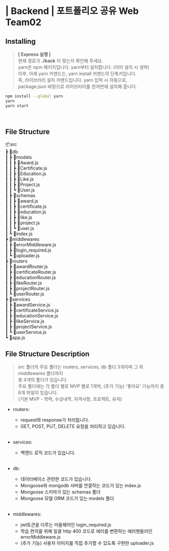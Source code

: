 # | Backend | 포트폴리오  공유 Web Team02


## Installing

> **[ Express 실행 ]**  \
> 현재 경로가 **./back** 이 맞는지 확인해 주세요. \
> yarn은 npm 패키지입니다. yarn부터 설치합니다. (이미 설치 시 생략) \
> 이후, 아래 yarn 커맨드는, yarn install 커맨드의 단축키입니다. \
> 즉, 라이브러리 설치 커맨드입니다. yarn 입력 시 자동으로, \
package.json 바탕으로 라이브러리를 한꺼번에 설치해 줍니다.



```bash
npm install --global yarn
yarn
yarn start
```



<br>

## File Structure

📦src \
 ┣ 📂db \
 ┃ ┣ 📂models \
 ┃ ┃ ┣ 📜Award.js \
 ┃ ┃ ┣ 📜Certificate.js \
 ┃ ┃ ┣ 📜Education.js \
 ┃ ┃ ┣ 📜Like.js \
 ┃ ┃ ┣ 📜Project.js \
 ┃ ┃ ┗ 📜User.js \
 ┃ ┣ 📂schemas \
 ┃ ┃ ┣ 📜award.js \
 ┃ ┃ ┣ 📜certificate.js \
 ┃ ┃ ┣ 📜education.js \
 ┃ ┃ ┣ 📜like.js \
 ┃ ┃ ┣ 📜project.js \
 ┃ ┃ ┗ 📜user.js \
 ┃ ┗ 📜index.js \
 ┣ 📂middlewares \
 ┃ ┣ 📜errorMiddleware.js \
 ┃ ┣ 📜login_required.js \
 ┃ ┗ 📜uploader.js \
 ┣ 📂routers \
 ┃ ┣ 📜awardRouter.js \
 ┃ ┣ 📜certificateRouter.js \
 ┃ ┣ 📜educationRouter.js \
 ┃ ┣ 📜likeRouter.js \
 ┃ ┣ 📜projectRouter.js \
 ┃ ┗ 📜userRouter.js \
 ┣ 📂services \
 ┃ ┣ 📜awardService.js \
 ┃ ┣ 📜certificateService.js \
 ┃ ┣ 📜educationService.js \
 ┃ ┣ 📜likeService.js \
 ┃ ┣ 📜projectService.js \
 ┃ ┗ 📜userService.js \
 ┗ 📜app.js


## File Structure Description

> src 폴더의 주요 폴더는 routers, services, db 폴더 3개이며 그 외 middlewares 폴더까지 \
> 총 4개의 폴더가 있습니다. \
> 주요 폴더에는 각 폴더 별로 MVP 별로 1개씩,  (추가 기능) '좋아요' 기능까지 총 6개 파일이 있습니다. \
(기본 MVP - 학력, 수상내역, 자격사항, 프로젝트, 유저)

- routers:
    - request와 response가 처리됩니다.
    - GET, POST, PUT, DELETE 요청을 처리하고 있습니다.<br><br>


- services:
    - 백엔드 로직 코드가 있습니다.<br><br>


- db:
    - 데이터베이스 관련한 코드가 있습니다.
    - Mongoose와 mongodb 서버를 연결하는 코드가 있는 index.js
    - Mongoose 스키마가 있는 schemas 폴더
    - Mongoose 모델 ORM 코드가 있는 models 폴더<br><br>


- middlewares:
    - jwt토큰을 다루는 미들웨어인 login_required.js
    - 학습 편의를 위해 일괄 http 400 코드로 에러를 변환하는 에러핸들러인 errorMiddleware.js
    - (추가 기능) 사용자 이미지를 직접 추가할 수 있도록 구현한 uploader.js<br>